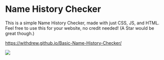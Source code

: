 # Name History Checker

This is a simple Name History Checker, made with just CSS, JS, and HTML. Feel free to use this for your website, no credit needed! (A Star would be great though.)

https://withdrew.github.io/Basic-Name-History-Checker/

![](https://user-images.githubusercontent.com/52789876/114482162-1ef9ee00-9bd4-11eb-9006-b54c55b77fb0.PNG)
